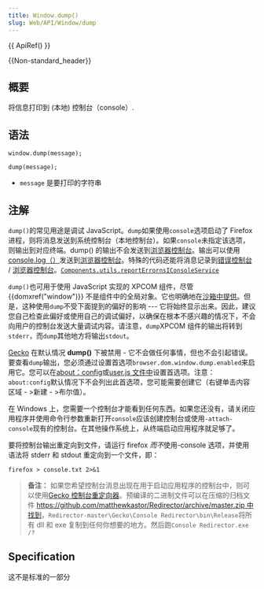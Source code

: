 ```yaml
---
title: Window.dump()
slug: Web/API/Window/dump
---
```

{{ ApiRef() }}

{{Non-standard_header}}

## 概要

将信息打印到 (本地) 控制台（console）.

## 语法

```
window.dump(message);

dump(message);
```

- `message` 是要打印的字符串

## 注解

`dump()`的常见用途是调试 JavaScript。`dump`如果使用`console`选项启动了 Firefox 进程，则将消息发送到系统控制台（本地控制台）。如果`console`未指定该选项，则输出到对应终端。dump() 的输出不会发送到[浏览器控制台](/zh-CN/docs/Tools/Browser_Console)。输出可以使用[console.log（）](/zh-CN/docs/Web/API/Console.log)发送到[浏览器控制台](/zh-CN/docs/Tools/Browser_Console)。特殊的代码还能将消息记录到[错误控制台](/zh-CN/docs/Error_Console) / [浏览器控制台](/zh-CN/docs/Tools/Browser_Console)。[`Components.utils.reportError`](https://developer.mozilla.org/zh-CN/docs/Components.utils.reportError)[`nsIConsoleService`](https://developer.mozilla.org/zh-CN/docs/XPCOM_Interface_Reference/nsIConsoleService)

`dump()`也可用于使用 JavaScript 实现的 XPCOM 组件，尽管 {{domxref("window")}} 不是组件中的全局对象。它也明确地在[沙箱中提供](/zh-CN/docs/Components.utils.Sandbox#Methods_available_on_the_Sandbox_object)。但是，这种使用`dump`不受下面提到的偏好的影响 --- 它将始终显示出来。因此，建议您自己检查此偏好或使用自己的调试偏好，以确保在根本不感兴趣的情况下，不会向用户的控制台发送大量调试内容。请注意，`dump`XPCOM 组件的输出将转到`stderr`，而`dump`其他地方将输出`stdout`。

[Gecko](/zh-CN/docs/Gecko) 在默认情况 **dump()** 下被禁用 - 它不会做任何事情，但也不会引起错误。要查看`dump`输出，您必须通过设置首选项`browser.dom.window.dump.enabled`来启用它。您可以在[about：config](http://kb.mozillazine.org/About:config)或[user.js 文件中](http://kb.mozillazine.org/User.js_file)设置首选项。注意：`about:config`默认情况下不会列出此首选项，您可能需要创建它（右键单击内容区域 - >新建 - >布尔值）。

在 Windows 上，您需要一个控制台才能看到任何东西。如果您还没有，请关闭应用程序并使用命令行参数重新打开`console`应该创建控制台或使用`-attach-console`现有的控制台。在其他操作系统上，从终端启动应用程序就足够了。

要将控制台输出重定向到文件，请运行 firefox *而不*使用-console 选项，并使用语法将 stderr 和 stdout 重定向到一个文件，即：

```
firefox > console.txt 2>&1
```

> **备注：** 如果您希望控制台消息出现在用于启动应用程序的控制台中，则可以使用[Gecko 控制台重定向器](https://github.com/matthewkastor/Redirector)。预编译的二进制文件可以在压缩的归档文件 [https://github.com/matthewkastor/Redirector/archive/master.zip 中找到](https://github.com/matthewkastor/Redirector/archive/master.zip)，`Redirector-master\Gecko\Console Redirector\bin\Release`将所有 dll 和 exe 复制到任何你想要的地方。然后跑`Console Redirector.exe /?`

## Specification

这不是标准的一部分
